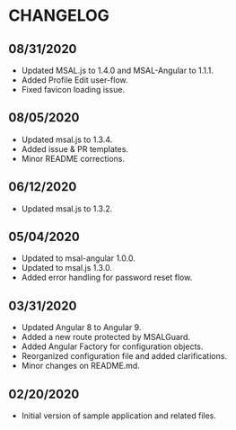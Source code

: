 # CHANGELOG

## 08/31/2020

* Updated MSAL.js to 1.4.0 and MSAL-Angular to 1.1.1.
* Added Profile Edit user-flow.
* Fixed favicon loading issue.

## 08/05/2020

* Updated msal.js to 1.3.4.
* Added issue & PR templates.
* Minor README corrections.

## 06/12/2020

* Updated msal.js to 1.3.2.

## 05/04/2020

* Updated to msal-angular 1.0.0.
* Updated to msal.js 1.3.0.
* Added error handling for password reset flow.

## 03/31/2020

* Updated Angular 8 to Angular 9.
* Added a new route protected by MSALGuard.
* Added Angular Factory for configuration objects.
* Reorganized configuration file and added clarifications.
* Minor changes on README.md.

## 02/20/2020

* Initial version of sample application and related files.
